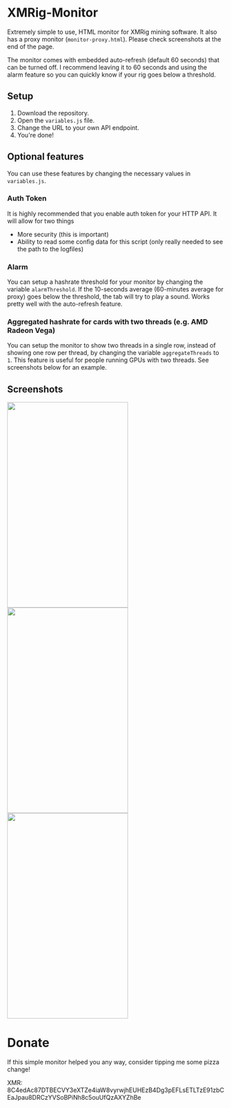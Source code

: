 # XMRig-Monitor

Extremely simple to use, HTML monitor for XMRig mining software. It also has a proxy monitor (`monitor-proxy.html`). Please check screenshots at the end of the page.

The monitor comes with embedded auto-refresh (default 60 seconds) that can be turned off. I recommend leaving it to 60 seconds and using the alarm feature so you can quickly know if your rig goes below a threshold.

## Setup

1. Download the repository.
2. Open the `variables.js` file.
3. Change the URL to your own API endpoint.
4. You're done!

## Optional features
You can use these features by changing the necessary values in `variables.js`.

### Auth Token
It is highly recommended that you enable auth token for your HTTP API. It will allow for two things
* More security (this is important)
* Ability to read some config data for this script (only really needed to see the path to the logfiles)

### Alarm
You can setup a hashrate threshold for your monitor by changing the variable `alarmThreshold`. If the 10-seconds average (60-minutes average for proxy) goes below the threshold, the tab will try to play a sound. Works pretty well with the auto-refresh feature.

### Aggregated hashrate for cards with two threads (e.g. AMD Radeon Vega)
You can setup the monitor to show two threads in a single row, instead of showing one row per thread, by changing the variable `aggregateThreads` to `1`. This feature is useful for people running GPUs with two threads. See screenshots below for an example.

## Screenshots

<img src="https://i.imgur.com/eg4Avpp.jpg" height="476" width="280"> <img src="https://i.imgur.com/iXAfRlx.jpg" height="476" width="280"> <img src="https://i.imgur.com/tfD5KzJ.jpg" height="476" width="280"> 

# Donate
If this simple monitor helped you any way, consider tipping me some pizza change!

XMR: 8C4edAc87DTBECVY3eXTZe4iaW8vyrwjhEUHEzB4Dg3pEFLsETLTzE91zbCEaJpau8DRCzYVSoBPiNh8c5ouUfQzAXYZhBe
